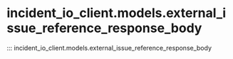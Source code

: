 # incident_io_client.models.external_issue_reference_response_body

::: incident_io_client.models.external_issue_reference_response_body